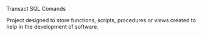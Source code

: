 Transact SQL Comands

Project designed to store functions, scripts, procedures or views created to help in the development of software.
